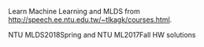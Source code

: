 Learn Machine Learning and MLDS from http://speech.ee.ntu.edu.tw/~tlkagk/courses.html.

NTU MLDS2018Spring and NTU ML2017Fall HW solutions
